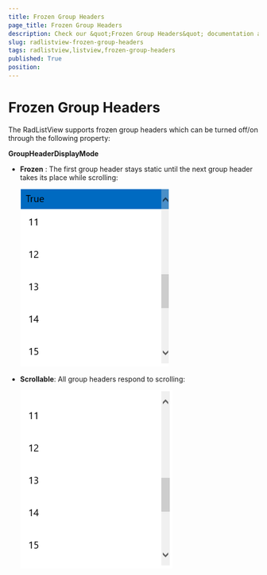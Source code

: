 ```yaml
---
title: Frozen Group Headers
page_title: Frozen Group Headers
description: Check our &quot;Frozen Group Headers&quot; documentation article for RadListView for UWP control.
slug: radlistview-frozen-group-headers
tags: radlistview,listview,frozen-group-headers
published: True
position: 
---
```


# Frozen Group Headers

The RadListView supports frozen group headers which can be turned off/on through the following property:

   **GroupHeaderDisplayMode** 

   - **Frozen** : The first group header stays static until the next group header takes its place while scrolling: 
   
     ![Frozen Group Header](images/listview-frozen-header.png)  
   
   - **Scrollable**: All group headers respond to scrolling:

     ![Scrollable Group Header](images/listview-scrollable-header.png)  